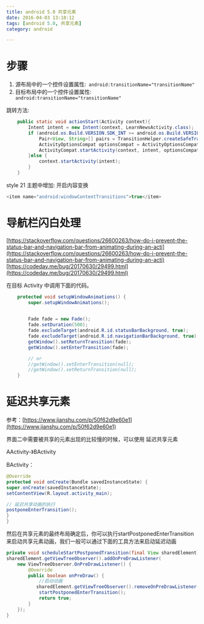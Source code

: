 ```yaml
---
title: android 5.0 共享元素
date: 2016-04-03 13:18:12
tags: [android 5.0, 共享元素]
category: android

---
```


# 步骤

1. 源布局中的一个控件设置属性:` android:transitionName="transitionName"`
2. 目标布局中的一个控件设置属性:` android:transitionName="transitionName"`

跳转方法:

```java
    public static void actionStart(Activity context){
        Intent intent = new Intent(context, LearnNewsActivity.class);
        if (android.os.Build.VERSION.SDK_INT >= android.os.Build.VERSION_CODES.LOLLIPOP) {
            Pair<View, String>[] pairs = TransitionHelper.createSafeTransitionParticipants(context, true);
            ActivityOptionsCompat optionsCompat = ActivityOptionsCompat.makeSceneTransitionAnimation(context, pairs);
            ActivityCompat.startActivity(context, intent, optionsCompat.toBundle());
        }else {
            context.startActivity(intent);
        }
    }
```

style 21 主题中增加: 开启内容变换

```java
<item name="android:windowContentTransitions">true</item>
```

# 导航栏闪白处理

[https://stackoverflow.com/questions/26600263/how-do-i-prevent-the-status-bar-and-navigation-bar-from-animating-during-an-acti](https://stackoverflow.com/questions/26600263/how-do-i-prevent-the-status-bar-and-navigation-bar-from-animating-during-an-acti)
[https://codeday.me/bug/20170630/29499.html](https://codeday.me/bug/20170630/29499.html)

在目标 Activity 中调用下面的代码。

```java
    protected void setupWindowAnimations() {
        super.setupWindowAnimations();
        

        Fade fade = new Fade();
        fade.setDuration(500);
        fade.excludeTarget(android.R.id.statusBarBackground, true);
        fade.excludeTarget(android.R.id.navigationBarBackground, true);
        getWindow().setReturnTransition(fade);
        getWindow().setEnterTransition(fade);

        // or
        //getWindow().setEnterTransition(null);
        //getWindow().setReturnTransition(null);
    }
```


# 延迟共享元素

参考：[https://www.jianshu.com/p/50f62d9e60e1](https://www.jianshu.com/p/50f62d9e60e1)

界面二中需要被共享的元素出现的比较慢的时候，可以使用 延迟共享元素

AActivity-》BActivity


BActivity：

```java
@Override
protected void onCreate(Bundle savedInstanceState) {
super.onCreate(savedInstanceState);
setContentView(R.layout.activity_main);

// 延迟共享动画的执行
postponeEnterTransition();
}
}
```

然后在共享元素的最终布局确定后，你可以执行startPostponedEnterTransition来启动共享元素动画，我们一般可以通过下面的工具方法来启动延迟动画

```java
private void scheduleStartPostponedTransition(final View sharedElement) {
sharedElement.getViewTreeObserver().addOnPreDrawListener(
    new ViewTreeObserver.OnPreDrawListener() {
        @Override
        public boolean onPreDraw() {
            //启动动画       
           sharedElement.getViewTreeObserver().removeOnPreDrawListener(this);
            startPostponedEnterTransition();
            return true;
        }
    });
}
```